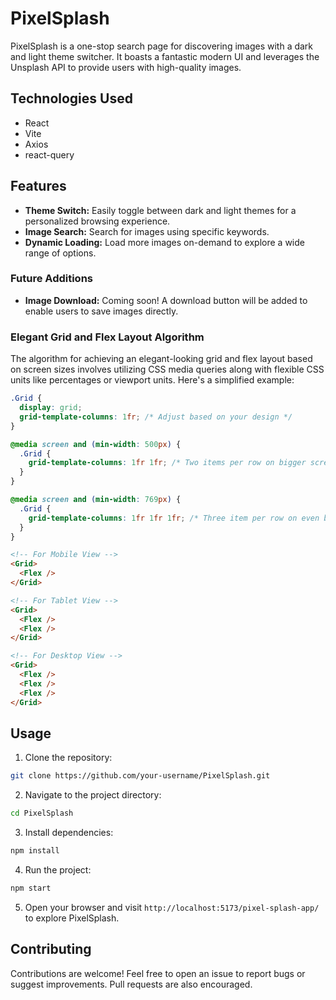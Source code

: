 # PixelSplash

PixelSplash is a one-stop search page for discovering images with a dark and light theme switcher. It boasts a fantastic modern UI and leverages the Unsplash API to provide users with high-quality images.

## Technologies Used

- React
- Vite
- Axios
- react-query

## Features

- **Theme Switch:** Easily toggle between dark and light themes for a personalized browsing experience.
- **Image Search:** Search for images using specific keywords.
- **Dynamic Loading:** Load more images on-demand to explore a wide range of options.

### Future Additions

- **Image Download:** Coming soon! A download button will be added to enable users to save images directly.

### Elegant Grid and Flex Layout Algorithm

The algorithm for achieving an elegant-looking grid and flex layout based on screen sizes involves utilizing CSS media queries along with flexible CSS units like percentages or viewport units. Here's a simplified example:

```css
.Grid {
  display: grid;
  grid-template-columns: 1fr; /* Adjust based on your design */
}

@media screen and (min-width: 500px) {
  .Grid {
    grid-template-columns: 1fr 1fr; /* Two items per row on bigger screens */
  }
}

@media screen and (min-width: 769px) {
  .Grid {
    grid-template-columns: 1fr 1fr 1fr; /* Three item per row on even bigger screens */
  }
}
```

```html
<!-- For Mobile View -->
<Grid>
  <Flex />
</Grid>

<!-- For Tablet View -->
<Grid>
  <Flex />
  <Flex />
</Grid>

<!-- For Desktop View -->
<Grid>
  <Flex />
  <Flex />
  <Flex />
</Grid>
```

## Usage

1. Clone the repository:

```bash
git clone https://github.com/your-username/PixelSplash.git
```

2. Navigate to the project directory:

```bash
cd PixelSplash
```

3. Install dependencies:

```bash
npm install
```

4. Run the project:

```bash
npm start
```

5. Open your browser and visit `http://localhost:5173/pixel-splash-app/` to explore PixelSplash.

## Contributing

Contributions are welcome! Feel free to open an issue to report bugs or suggest improvements. Pull requests are also encouraged.
